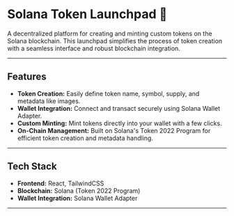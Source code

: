 # Solana Token Launchpad 🚀

A decentralized platform for creating and minting custom tokens on the Solana blockchain. This launchpad simplifies the process of token creation with a seamless interface and robust blockchain integration.

---

## Features

- **Token Creation:** Easily define token name, symbol, supply, and metadata like images.
- **Wallet Integration:** Connect and transact securely using Solana Wallet Adapter.
- **Custom Minting:** Mint tokens directly into your wallet with a few clicks.
- **On-Chain Management:** Built on Solana's Token 2022 Program for efficient token creation and metadata handling.

---

## Tech Stack

- **Frontend:** React, TailwindCSS
- **Blockchain:** Solana (Token 2022 Program)
- **Wallet Integration:** Solana Wallet Adapter

---
